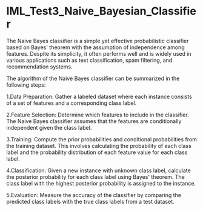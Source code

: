 # IML_Test3_Naive_Bayesian_Classifier
The Naive Bayes classifier is a simple yet effective probabilistic classifier based on Bayes' theorem with the assumption of independence among features. Despite its simplicity, it often performs well and is widely used in various applications such as text classification, spam filtering, and recommendation systems.

The algorithm of the Naive Bayes classifier can be summarized in the following steps:

1.Data Preparation: Gather a labeled dataset where each instance consists of a set of features and a corresponding class label.

2.Feature Selection: Determine which features to include in the classifier. The Naive Bayes classifier assumes that the features are conditionally independent   given the class label.

3.Training: Compute the prior probabilities and conditional probabilities from the training dataset. This involves calculating the probability of each class     label and the probability distribution of each feature value for each class label.

4.Classification: Given a new instance with unknown class label, calculate the posterior probability for each class label using Bayes' theorem. The class       label with the highest posterior probability is assigned to the instance.

5.Evaluation: Measure the accuracy of the classifier by comparing the predicted class labels with the true class labels from a test dataset.
